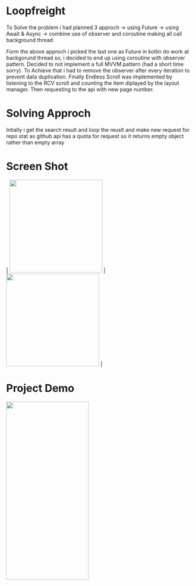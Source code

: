 # Loopfreight
 
To Solve the problem  i had planned 3 approch 
-> using Future 
-> using Await & Async 
-> combine use of observer and coroutine making all call background thread  

Form the above approch i picked the last one as Future in kotlin do work at backgorund thread so, i decided to end up using coroutine with observer pattern. Decided to not implement a full MVVM pattern (had a short time sorry). To Achieve that i had to remove the observer after every iteration to prevent data duplication. Finally Endless Scroll was implemented by listening to the RCV scroll and counting the item diplayed by the layout manager. Then requesting to the api with new page number. 

# Solving Approch
Intially  i get the search result and loop the reuslt and make new request for repo stat as github api has a quota for request so it returns empty object rather than empty array 

# Screen Shot 


| <img src="../main/ss/1.png" width="250"> | <img src="../main/ss/2.png" width="250"> |

# Project Demo 

<img src="https://media.giphy.com/media/rfU3d5ZDsXAWvkWQSd/giphy.gif" width="222" height="480" />
